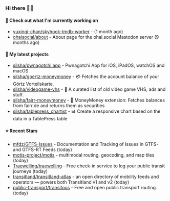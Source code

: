 ### Hi there 🦊👋

#### 👷 Check out what I'm currently working on

- [yuxinqi-chan/skyhook-tmdb-worker](https://github.com/yuxinqi-chan/skyhook-tmdb-worker) -  (1 month ago)
- [ohaisocial/about](https://github.com/ohaisocial/about) - About page for the ohai.social Mastodon server (9 months ago)

#### 🌱 My latest projects

- [silsha/pwnagotchi.app](https://github.com/silsha/pwnagotchi.app) - Pwnagotchi App for iOS, iPadOS, watchOS and macOS
- [silsha/goertz-moneymoney](https://github.com/silsha/goertz-moneymoney) - 💳 Fetches the account balance of your Görtz Vorteilskarte.
- [silsha/videogame-vhs](https://github.com/silsha/videogame-vhs) - 👾 A curated list of old video game VHS, ads and stuff.
- [silsha/fairr-moneymoney](https://github.com/silsha/fairr-moneymoney) - 💸 MoneyMoney extension: Fetches balances from fairr.de and returns them as securities
- [silsha/tablepress_chartist](https://github.com/silsha/tablepress_chartist) - 📊 Create a responsive chart based on the data in a TablePress table

#### ⭐ Recent Stars

- [mfdz/GTFS-Issues](https://github.com/mfdz/GTFS-Issues) - Documentation and Tracking of Issues in GTFS- and GTFS-RT Feeds (today)
- [motis-project/motis](https://github.com/motis-project/motis) - multimodal routing, geocoding, and map tiles (today)
- [Traewelling/traewelling](https://github.com/Traewelling/traewelling) - Free check-in service to log your public transit journeys (today)
- [transitland/transitland-atlas](https://github.com/transitland/transitland-atlas) - an open directory of mobility feeds and operators — powers both Transitland v1 and v2 (today)
- [public-transport/transitous](https://github.com/public-transport/transitous) - Free and open public transport routing. (today)

